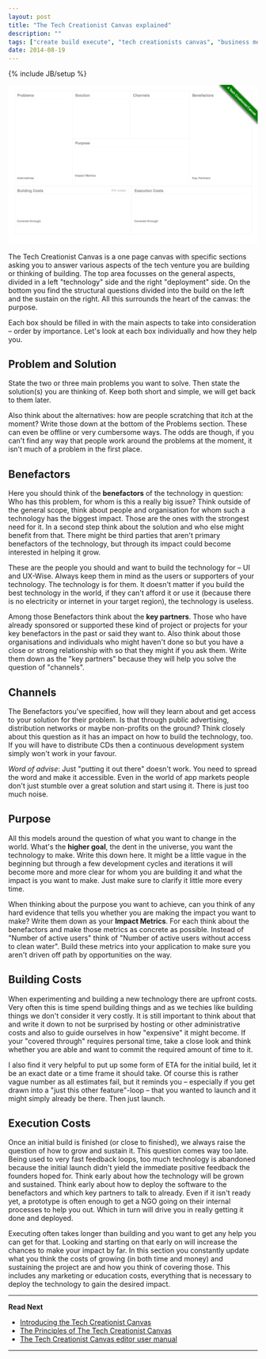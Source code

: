 ```yaml
---
layout: post
title: "The Tech Creationist Canvas explained"
description: ""
tags: ["create build execute", "tech creationists canvas", "business model canvas", "cbe", "lean startup canvas", "lean startup"]
date: 2014-08-19
---
```

{% include JB/setup %}

[![The Tech Creationist Canvas](/assets/content/posts/tech-creationist-canvas.png)](/assets/content/posts/tech-creationist-canvas.png)

The Tech Creationist Canvas is a one page canvas with specific sections asking you to answer various aspects of the tech venture you are building or thinking of building. The top area focusses on the general aspects, divided in a left "technology" side and the right "deployment" side. On the bottom you find the structural questions divided into the build on the left and the sustain on the right. All this surrounds the heart of the canvas: the purpose.

Each box should be filled in with the main aspects to take into consideration – order by importance. Let's look at each box individually and how they help you.

## Problem and Solution

State the two or three main problems you want to solve. Then state the solution(s) you are thinking of. Keep both short and simple, we will get back to them later.

Also think about the alternatives: how are people scratching that itch at the moment? Write those down at the bottom of the Problems section. These can even be offline or very cumbersome ways. The odds are though, if you can't find any way that people work around the problems at the moment, it isn't much of a problem in the first place.

## Benefactors

Here you should think of the **benefactors** of the technology in question: Who has this problem, for whom is this a really big issue? Think outside of the general scope, think about people and organisation for whom such a technology has the biggest impact. Those are the ones with the strongest need for it. In a second step think about the solution and who else might benefit from that. There might be third parties that aren't primary benefactors of the technology, but through its impact could become interested in helping it grow.

These are the people you should and want to build the technology for – UI and UX-Wise. Always keep them in mind as the users or supporters of your technology. The technology is for them. It doesn't matter if you build the best technology in the world, if they can't afford it or use it (because there is no electricity or internet in your target region), the technology is useless.

Among those Benefactors think about the **key partners**. Those who have already sponsored or supported these kind of project or projects for your key benefactors in the past or said they want to. Also think about those organisations and individuals who might haven't done so but you have a close or strong relationship with so that they might if you ask them. Write them down as the "key partners" because they will help you solve the question of "channels".

## Channels

The Benefactors you've specified, how will they learn about and get access to your solution for their problem. Is that through public advertising, distribution networks or maybe non-profits on the ground? Think closely about this question as it has an impact on how to build the technology, too. If you will have to distribute CDs then a continuous development system simply won't work in your favour.

_Word of advise_: Just "putting it out there" doesn't work. You need to spread the word and make it accessible. Even in the world of app markets people don't just stumble over a great solution and start using it. There is just too much noise.

## Purpose

All this models around the question of what you want to change in the world. What's the **higher goal**, the dent in the universe, you want the technology to make. Write this down here. It might be a little vague in the beginning but through a few development cycles and iterations it will become more and more clear for whom you are building it and what the impact is you want to make. Just make sure to clarify it little more every time.

When thinking about the purpose you want to achieve, can you think of any hard evidence that tells you whether you are making the impact you want to make? Write them down as your **Impact Metrics**. For each think about the benefactors and make those metrics as concrete as possible. Instead of "Number of active users" think of "Number of active users without access to clean water". Build these metrics into your application to make sure you aren't driven off path by opportunities on the way.

## Building Costs

When experimenting and building a new technology there are upfront costs. Very often this is time spend building things and as we techies like building things we don't consider it very costly. It is still important to think about that and write it down to not be surprised by hosting or other administrative costs and also to guide ourselves in how "expensive" it might become. If your "covered through" requires personal time, take a close look and think whether you are able and want to commit the required amount of time to it.

I also find it very helpful to put up some form of ETA for the initial build, let it be an exact date or a time frame it should take. Of course this is rather vague number as all estimates fail, but it reminds you – especially if you get drawn into a "just this other feature"-loop – that you wanted to launch and it might simply already be there. Then just launch.

## Execution Costs

Once an initial build is finished (or close to finished), we always raise the question of how to grow and sustain it. This question comes way too late. Being used to very fast feedback loops, too much technology is abandoned because the initial launch didn't yield the immediate positive feedback the founders hoped for. Think early about how the technology will be grown and sustained. Think early about how to deploy the software to the benefactors and which key partners to talk to already. Even if it isn't ready yet, a prototype is often enough to get a NGO going on their internal processes to help you out. Which in turn will drive you in really getting it done and deployed.

Executing often takes longer than building and you want to get any help you can get for that. Looking and starting on that early on will increase the chances to make your impact by far. In this section you constantly update what you think the costs of growing (in both time and money) and sustaining the project are and how you think of covering those. This includes any marketing or education costs, everything that is necessary to deploy the technology to gain the desired impact.

---

**Read Next**

 - [Introducing the Tech Creationist Canvas](/2014/08/19/tech-creationist-canvas-the-principles/)
 - [The Principles of The Tech Creationist Canvas](/2014/08/19/tech-creationist-canvas-the-principles/)
 - [The Tech Creationist Canvas editor user manual](/2014/08/19/the-tech-creationist-canvas-editor/)

---

